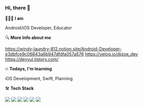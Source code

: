 ### Hi, there 👋

🙋🏻‍♀️ **I am**

Android/iOS Developer, Educator

🔍 **More Info about me**

https://windy-laundry-812.notion.site/Android-Developer-e3dbfce9c06843a6b947dfdfa057a576
https://velog.io/@zoe_dev
https://devyul.tistory.com/

🔥 **Todays, I'm learning**

iOS Development, Swift, Planning

🛠 **Tech Stack**

<a href="" target="_blank"><img src="https://img.shields.io/badge/Android-3DDC84?style=flat-square&logo=Android&logoColor=white"/></a>
<a href="" target="_blank"><img src="https://img.shields.io/badge/Kotlin-0095D5?style=flat-square&logo=Kotlin&logoColor=white"/></a>
<a href="" target="_blank"><img src="https://img.shields.io/badge/JAVA-007396?style=flat-square&logo=Java&logoColor=white"/></a>
<a href="" target="_blank"><img src="https://img.shields.io/badge/iOS-000000?style=flat-square&logo=Apple&logoColor=white"/></a>
<a href="" target="_blank"><img src="https://img.shields.io/badge/Swift-FA7343?style=flat-square&logo=Swift&logoColor=white"/></a>
<a href="" target="_blank"><img src="https://img.shields.io/badge/Python-3776AB?style=flat-square&logo=Python&logoColor=white"/></a>
